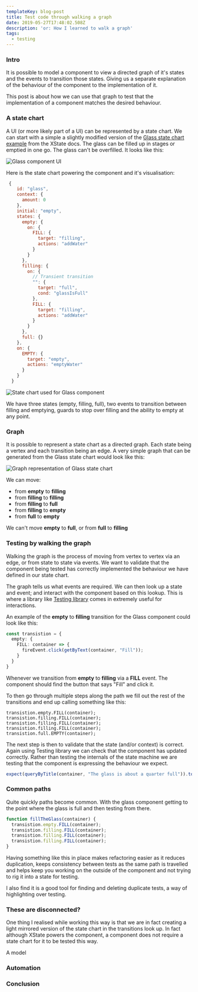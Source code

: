 ```yaml
---
templateKey: blog-post
title: Test code through walking a graph
date: 2019-05-27T17:48:02.508Z
description: 'or: How I learned to walk a graph'
tags:
  - testing
---
```

### Intro

It is possible to model a component to view a directed graph of it's states and the events to transition those states. Giving us a separate explanation of the behaviour of the component to the implementation of it.

This post is about how we can use that graph to test that the implementation of a component matches the desired behaviour.

### A state chart

A UI (or more likely part of a UI) can be represented by a state chart. We can start with a simple a slightly modified version of the [Glass state chart example](https://xstate.js.org/docs/guides/context.html#context) from the XState docs. 
The glass can be filled up in stages or emptied in one go. The glass can't be overfilled. It looks like this:

![Glass component UI](https://res.cloudinary.com/lazydayed/image/upload/v1559403349/glass-component_rkwr4f.png)

Here is the state chart powering the component and it's visualisation:

```js
 {
    id: "glass",
    context: {
      amount: 0
    },
    initial: "empty",
    states: {
      empty: {
        on: {
          FILL: {
            target: "filling",
            actions: "addWater"
          }
        }
      },
      filling: {
        on: {
          // Transient transition
          "": {
            target: "full",
            cond: "glassIsFull"
          },
          FILL: {
            target: "filling",
            actions: "addWater"
          }
        }
      },
      full: {}
    },
    on: {
      EMPTY: {
        target: "empty",
        actions: "emptyWater"
      }
    }
  }
```

![State chart used for Glass component](https://res.cloudinary.com/lazydayed/image/upload/v1559318478/glass-machine_eywwpc.png)

We have three states (empty, filling, full), two events to transition between filling and emptying, guards to stop over filling and the ability to empty at any point.

### Graph

It is possible to represent a state chart as a directed graph. Each state being a vertex and each transition being an edge. A very simple graph that can be generated from the Glass state chart would look like this:

![Graph representation of Glass state chart](https://res.cloudinary.com/lazydayed/image/upload/v1559319236/glass-machine-graph_i44noe.png) 

We can move: 
- from **empty** to **filling**
- from **filling** to **filling**
- from **filling** to **full**
- from **filling** to **empty**
- from **full** to **empty**

We can't move **empty** to **full**, or from **full** to **filling**

### Testing by walking the graph

Walking the graph is the process of moving from vertex to vertex via an edge, or from state to state via events. We want to validate that the component being tested has correctly implemented the behaviour we have defined in our state chart. 

The graph tells us what events are required. We can then look up a state and event; and interact with the component based on this lookup. This is where a library like [Testing library](https://testing-library.com) comes in extremely useful for interactions.

An example of the **empty** to **filling** transition for the Glass component could look like this:

```typescript
const transistion = {
  empty: {
    FILL: container => {
      fireEvent.click(getByText(container, "Fill"));
    }
  }
}
```

Whenever we transition from **empty** to **filling** via a **FILL** event. The component should find the button that says "Fill" and click it.

To then go through multiple steps along the path we fill out the rest of the transitions and end up calling something like this:

```transition
transistion.empty.FILL(container);
transistion.filling.FILL(container);
transistion.filling.FILL(container);
transistion.filling.FILL(container);
transistion.full.EMPTY(container);
```

The next step is then to validate that the state (and/or context) is correct. Again using Testing library we can check that the component has updated correctly. Rather than testing the internals of the state machine we are testing that the component is expressing the behaviour we expect.

```typescript
expect(queryByTitle(container, "The glass is about a quarter full")).toBeTruthy();
```

### Common paths

Quite quickly paths become common. With the glass component getting to the point where the glass is full and then testing from there. 

```typescript
function fillTheGlass(container) {
  transistion.empty.FILL(container);
  transistion.filling.FILL(container);
  transistion.filling.FILL(container);
  transistion.filling.FILL(container);
}
```

Having something like this in place makes refactoring easier as it reduces duplication, keeps consistency between tests as the same path is travelled and helps keep you working on the outside of the component and not trying to rig it into a state for testing.

I also find it is a good tool for finding and deleting duplicate tests, a way of highlighting over testing.

### These are disconnected?

One thing I realised while working this way is that we are in fact creating a light mirrored version of the state chart in the transitions look up. In fact although XState powers the component, a component does not require a state chart for it to be tested this way. 

A model 

### Automation

### Conclusion
